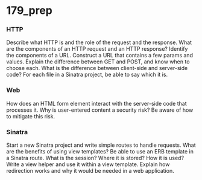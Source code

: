 # 179_prep

### HTTP

Describe what HTTP is and the role of the request and the response.
What are the components of an HTTP request and an HTTP response?
Identify the components of a URL. Construct a URL that contains a few params and values.
Explain the difference between GET and POST, and know when to choose each.
What is the difference between client-side and server-side code? For each file in a Sinatra project, be able to say which it is.

### Web

How does an HTML form element interact with the server-side code that processes it.
Why is user-entered content a security risk? Be aware of how to mitigate this risk.

### Sinatra

Start a new Sinatra project and write simple routes to handle requests.
What are the benefits of using view templates? Be able to use an ERB template in a Sinatra route.
What is the session? Where it is stored? How it is used?
Write a view helper and use it within a view template.
Explain how redirection works and why it would be needed in a web application.
